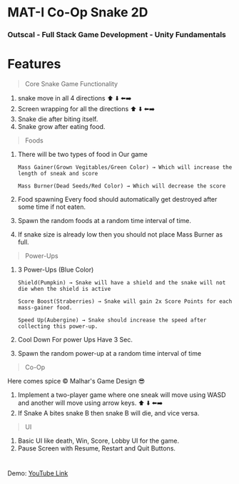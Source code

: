 # MAT-I Co-Op Snake 2D

### Outscal - Full Stack Game Development - Unity Fundamentals

# Features

> Core Snake Game Functionality

1. snake move in all 4 directions ⬆️ ⬇️ ⬅️➡️
2. Screen wrapping for all the directions ⬆️ ⬇️ ⬅️➡️
3. Snake die after biting itself.
4. Snake grow after eating food.

> Foods

1. There will be two types of food in Our game

   `Mass Gainer(Grown Vegitables/Green Color) → Which will increase the length of sneak and score`

   `Mass Burner(Dead Seeds/Red Color) → Which will decrease the score`

2. Food spawning
   Every food should automatically get destroyed after some time if not eaten.
3. Spawn the random foods at a random time interval of time.
4. If snake size is already low then you should not place Mass Burner as full.

> Power-Ups

1. 3 Power-Ups (Blue Color)

   `Shield(Pumpkin) → Snake will have a shield and the snake will not die when the shield is active`

   `Score Boost(Straberries) → Snake will gain 2x Score Points for each mass-gainer food.`

   `Speed Up(Aubergine) → Snake should increase the speed after collecting this power-up.`

2. Cool Down For power Ups
   Have 3 Sec.
3. Spawn the random power-up at a random time interval of time

> Co-Op

Here comes spice ©️ Malhar's Game Design 😎

1. Implement a two-player game where one sneak will move using WASD and another will move using arrow keys. ⬆️ ⬇️ ⬅️➡️
2. If Snake A bites snake B then snake B will die, and vice versa.

> UI

1. Basic UI like death, Win, Score, Lobby UI for the game.
2. Pause Screen with Resume, Restart and Quit Buttons.

#

Demo: [YouTube Link](https://youtu.be/b7XjwDTQsTY)
